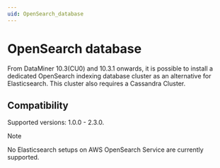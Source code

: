 ```yaml
---
uid: OpenSearch_database
---
```


# OpenSearch database

From DataMiner 10.3(CU0) and 10.3.1 onwards, it is possible to install a dedicated OpenSearch indexing database cluster as an alternative for Elasticsearch. This cluster also requires a Cassandra Cluster.

## Compatibility

Supported versions: 1.0.0 - 2.3.0.

> [!NOTE]
> No Elasticsearch setups on AWS OpenSearch Service are currently supported.









